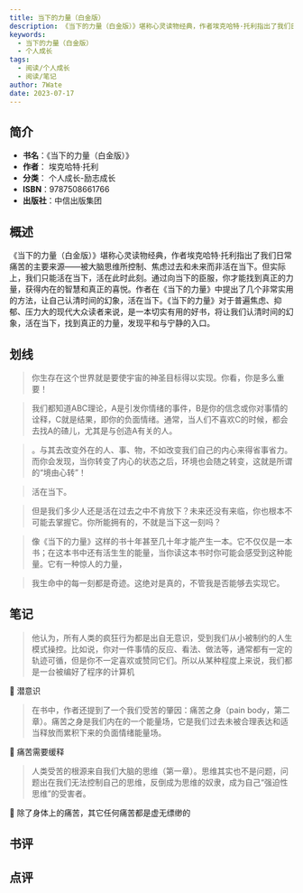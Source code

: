 ```yaml
---
title: 当下的力量（白金版）
description: 《当下的力量（白金版）》堪称心灵读物经典，作者埃克哈特·托利指出了我们日常痛苦的主要来源——被大脑思维所控制、焦虑过去和未来而非活在当下。但实际上，我们只能活在当下，活在此时此刻。通过向当下的臣服，你才能找到真正的力量，获得内在的智慧和真正的喜悦。作者在《
keywords:
  - 当下的力量（白金版）
  - 个人成长
tags:
  - 阅读/个人成长
  - 阅读/笔记
author: 7Wate
date: 2023-07-17
---
```


## 简介

- **书名**：《当下的力量（白金版）》
- **作者**： 埃克哈特·托利
- **分类**： 个人成长-励志成长
- **ISBN**：9787508661766
- **出版社**：中信出版集团

## 概述

《当下的力量（白金版）》堪称心灵读物经典，作者埃克哈特·托利指出了我们日常痛苦的主要来源——被大脑思维所控制、焦虑过去和未来而非活在当下。但实际上，我们只能活在当下，活在此时此刻。通过向当下的臣服，你才能找到真正的力量，获得内在的智慧和真正的喜悦。作者在《当下的力量》中提出了几个非常实用的方法，让自己认清时间的幻象，活在当下。《当下的力量》对于普遍焦虑、抑郁、压力大的现代大众读者来说，是一本切实有用的好书，将让我们认清时间的幻象，活在当下，找到真正的力量，发现平和与宁静的入口。

## 划线 
 

> 你生存在这个世界就是要使宇宙的神圣目标得以实现。你看，你是多么重要！ 

> 我们都知道ABC理论，A是引发你情绪的事件，B是你的信念或你对事情的诠释，C就是结果，即你的负面情绪。通常，当人们不喜欢C的时候，都会去找A的碴儿，尤其是与创造A有关的人。 

> 。与其去改变外在的人、事、物，不如改变我们自己的内心来得省事省力。而你会发现，当你转变了内心的状态之后，环境也会随之转变，这就是所谓的“境由心转”！ 

> 活在当下。 

> 但是我们多少人还是活在过去之中不肯放下？未来还没有来临，你也根本不可能去掌握它。你所能拥有的，不就是当下这一刻吗？ 

> 像《当下的力量》这样的书十年甚至几十年才能产生一本。它不仅仅是一本书；在这本书中还有活生生的能量，当你读这本书时你可能会感受到这种能量。它有一种惊人的力量， 

> 我生命中的每一刻都是奇迹。这绝对是真的，不管我是否能够去实现它。

## 笔记


> 他认为，所有人类的疯狂行为都是出自无意识，受到我们从小被制约的人生模式操控。比如说，你对一件事情的反应、看法、做法等，通常都有一定的轨迹可循，但是你不一定喜欢或赞同它们。所以从某种程度上来说，我们都是一台被编好了程序的计算机

💭 潜意识

> 在书中，作者还提到了一个我们受苦的肇因：痛苦之身（pain body，第二章）。痛苦之身是我们内在的一个能量场，它是我们过去未被合理表达和适当释放而累积下来的负面情绪能量场。

💭 痛苦需要缓释

> 人类受苦的根源来自我们大脑的思维（第一章）。思维其实也不是问题，问题出在我们无法控制自己的思维，反倒成为思维的奴隶，成为自己“强迫性思维”的受害者。

💭 除了身体上的痛苦，其它任何痛苦都是虚无缥缈的

## 书评


## 点评
